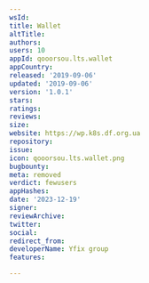 ```yaml
---
wsId: 
title: Wallet
altTitle: 
authors: 
users: 10
appId: qooorsou.lts.wallet
appCountry: 
released: '2019-09-06'
updated: '2019-09-06'
version: '1.0.1'
stars: 
ratings: 
reviews: 
size: 
website: https://wp.k8s.df.org.ua
repository: 
issue: 
icon: qooorsou.lts.wallet.png
bugbounty: 
meta: removed
verdict: fewusers
appHashes: 
date: '2023-12-19'
signer: 
reviewArchive: 
twitter: 
social: 
redirect_from: 
developerName: Yfix group
features: 

---
```



